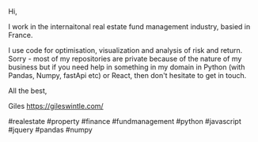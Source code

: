 Hi,

I work in the internaitonal real estate fund management industry, basied in France.

I use code for optimisation, visualization and analysis of risk and return. Sorry - most of my repositories are private because of the nature of my business but if you need help in something in my domain in Python (with Pandas, Numpy, fastApi etc) or React, then don't hesitate to get in touch.

All the best,


Giles
https://gileswintle.com/



#realestate #property #finance #fundmanagement #python #javascript #jquery #pandas #numpy
